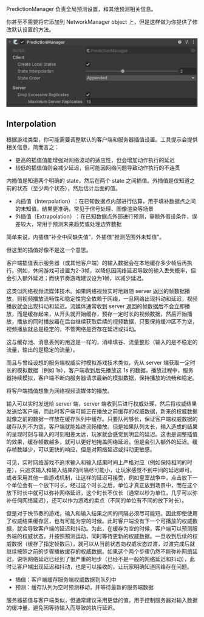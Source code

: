 PredictionManager 负责全局预测设置，和其他预测相关信息。

你甚至不需要将它添加到 NetworkManager object 上，但是这样做为你提供了修改默认设置的方法。

![PredictionManager](../../Image/PredictionManager.png)

## Interpolation

根据游戏类型，你可能需要调整默认的客户端和服务器插值设置。工具提示会提供相关信息，简而言之：

- 更高的插值值能增强对网络波动的适应性，但会增加动作执行的延迟
- 较低的插值值则会减少延迟，但可能因网络问题导致动作执行的不连贯

内插值是知道两个明确的 state，然后在两个 state 之间插值。外插值是仅知道之前的状态（至少两个状态），然后估计后面的值。

- ​​内插值（Interpolation）​​：在​​已知数据点内部​​进行估算，用于填补数据点之间的未知值，结果更准确，常见于信号处理、图像渲染等场景
- ​​外插值（Extrapolation）​​：在​​已知数据点外部​​进行预测，需额外假设条件，误差较大，常用于预测未来趋势或处理边界数据

简单来说，内插值“补全中间缺失值”，外插值“推测范围外未知值”。

但这里的插值好像不是这一个意思。

客户端插值表示服务器（或其他客户端）的输入数据会在本地缓存多少帧后再执行。例如，休闲游戏可设置为2-3帧，以降低因网络延迟导致的输入丢失概率，但会引入额外延迟；而快节奏游戏建议设为1帧，以减少延迟。

这类似网络视频流媒体技术。如果网络视频实时地跟随 server 返回的帧数据播放，则视频播放流畅性和稳定性完全依赖于网络，一旦网络出现抖动和延迟，视频播放就会出现抖动和延迟。流媒体通常收到 server 返回的帧数据后不会立即播放，而是缓存起来，从开头就开始缓存，预存一定时长的视频数据，然后开始播放，播放的同时播放器在后台继续获取后续的视频数据，只要保持缓冲区不为空，视频播放就总是稳定的，不管网络是否存在延迟或抖动。

这与缓存池、消息丢列的用途是一样的，消峰填谷、流量整形（输入的是不稳定的流量，输出的是稳定的流量）。

而且与曾经设想的服务端权威实时模拟游戏技术类似，先从 server 端获取一定时长的模拟数据（例如 1s），客户端收到后先播放这 1s 的数据，播放过程中，服务器持续模拟，客户端不断向服务器请求最新的模拟数据，保持播放的流畅和稳定。

将客户端插值想象为网络视频流媒体的播放。

输入可以实时发送给 server 端，server 端收到后进行权威处理，然后将权威结果发送给客户端，而此时客户端可能正在播放之前缓存的权威数据，新来的权威数据就像之前的数据一样放在缓存队列中缓存。只要队列够长，保证客户端权威数据的缓存队列不为空，客户端就能始终流畅播放。但是如果队列太长，输入造成的结果的呈现时刻与输入的时刻相差太远，玩家就会感觉到明显的延迟。这也是调整插值的效果，缓存帧数越多，就可以更好地掩盖网络延迟，但是会引入额外的延迟。缓存帧数越少，可以更快的响应，但是对网络延迟或抖动更敏感。

可见，实时网络游戏不追求输入和输入结果时间上严格对应（例如保持相同的时差），只追求输入和输入结果的间隔尽可能小，让玩家感觉不到中间的延迟即可。或者采用其他一些游戏机制，让这样的延迟可接受，例如皇室战争中，点击放下一个单位会有一个放下时长，经过这个时长之后，单位才真正放到场景中，而在这个放下时长中就可以弥补网络延迟，这个时长不仅长（通常以秒为单位，几乎可以弥补任何网络延迟），还可以作为游戏的卖点（不同的单位有不同的放下时长）。

但是对于快节奏的游戏，输入和输入结果之间的间隔必须尽可能短。因此即使使用了权威结果缓存区，也有可能为空的时候。此时客户端没有下一个可播放的权威数据，就会导致客户端的延迟和抖动。为此，在缓存为空的时候，客户端可以预测服务端的权威状态，并按照预测运动，同时等待更新的权威数据。一旦收到后续的权威数据（缓存了指定帧数后），就可以从当前状态向权威状态过渡，过渡完成后就继续按照之前的步骤播放缓存的权威数据。如果这个两个步骤仍然不能弥补网络延迟，说明网络延迟已经到了很严重的地步（已经不是一般的网络延迟和抖动），此时让客户端出现延迟和抖动，也是可以接收的，让玩家明确知道网络存在问题。

- 插值：客户端缓存服务端权威数据到队列中
- 预测：缓存队列为空时预测移动，并等待最新的服务端数据

服务器插值与客户端类似，但通常建议采用更低的值，用于控制服务器对输入数据的缓冲量，避免因等待输入而导致的执行延迟。
